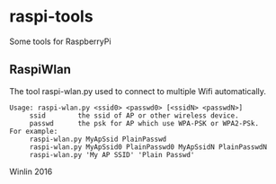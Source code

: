 # raspi-tools

Some tools for RaspberryPi

## RaspiWlan

The tool raspi-wlan.py used to connect to multiple Wifi automatically.
```
Usage: raspi-wlan.py <ssid0> <passwd0> [<ssidN> <passwdN>]
     ssid        the ssid of AP or other wireless device.
     passwd      the psk for AP which use WPA-PSK or WPA2-PSk.
For example:
     raspi-wlan.py MyApSsid PlainPasswd
     raspi-wlan.py MyApSsid0 PlainPasswd0 MyApSsidN PlainPasswdN
     raspi-wlan.py 'My AP SSID' 'Plain Passwd'
```

Winlin 2016
